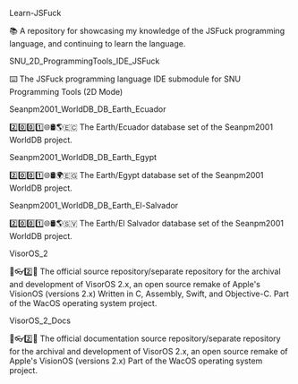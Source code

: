 
Learn-JSFuck

📚️ A repository for showcasing my knowledge of the JSFuck programming language, and continuing to learn the language. 

SNU_2D_ProgrammingTools_IDE_JSFuck

⌨️ The JSFuck programming language IDE submodule for SNU Programming Tools (2D Mode)

Seanpm2001_WorldDB_DB_Earth_Ecuador

2️⃣️0️⃣️0️⃣️1️⃣️🌐️🛢️🌎️🇪🇨️ The Earth/Ecuador database set of the Seanpm2001 WorldDB project.

Seanpm2001_WorldDB_DB_Earth_Egypt

2️⃣️0️⃣️0️⃣️1️⃣️🌐️🛢️🌍️🇪🇬️ The Earth/Egypt database set of the Seanpm2001 WorldDB project.

Seanpm2001_WorldDB_DB_Earth_El-Salvador

2️⃣️0️⃣️0️⃣️1️⃣️🌐️🛢️🌎️🇸🇻️ The Earth/El Salvador database set of the Seanpm2001 WorldDB project.

VisorOS_2

🍏️👓️2️⃣️💾️ The official source repository/separate repository for the archival and development of VisorOS 2.x, an open source remake of Apple's VisionOS (versions 2.x) Written in C, Assembly, Swift, and Objective-C. Part of the WacOS operating system project. 

VisorOS_2_Docs

🍏️👓️2️⃣️📖️ The official documentation source repository/separate repository for the archival and development of VisorOS 2.x, an open source remake of Apple's VisionOS (versions 2.x) Part of the WacOS operating system project. 

